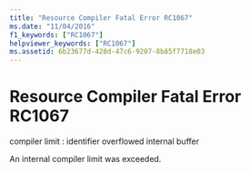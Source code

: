 ```yaml
---
title: "Resource Compiler Fatal Error RC1067"
ms.date: "11/04/2016"
f1_keywords: ["RC1067"]
helpviewer_keywords: ["RC1067"]
ms.assetid: 6b23677d-428d-47c6-9207-8b85f7718e03
---
```

# Resource Compiler Fatal Error RC1067

compiler limit : identifier overflowed internal buffer

An internal compiler limit was exceeded.
